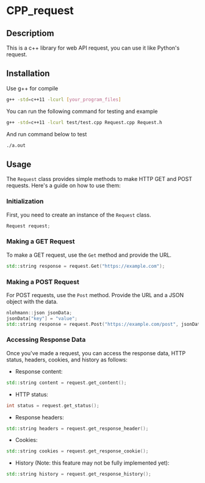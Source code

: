 # CPP_request

## Descriptiom

This is a c++ library for web API request, you can use it like Python's request.

## Installation

Use g++ for compile

```bash
g++ -std=c++11 -lcurl [your_program_files]
```

You can run the following command for testing and example

```bash
g++ -std=c++11 -lcurl test/test.cpp Request.cpp Request.h
```

And run command below to test

```bash
./a.out
```

## Usage

The `Request` class provides simple methods to make HTTP GET and POST requests. Here's a guide on how to use them:

### Initialization

First, you need to create an instance of the `Request` class.

```cpp
Request request;
```

### Making a GET Request

To make a GET request, use the `Get` method and provide the URL.

```cpp
std::string response = request.Get("https://example.com");
```

### Making a POST Request

For POST requests, use the `Post` method. Provide the URL and a JSON object with the data.

```cpp
nlohmann::json jsonData;
jsonData["key"] = "value";
std::string response = request.Post("https://example.com/post", jsonData);
```

### Accessing Response Data

Once you've made a request, you can access the response data, HTTP status, headers, cookies, and history as follows:

- Response content:

```cpp
std::string content = request.get_content();
```

- HTTP status:

```cpp
int status = request.get_status();
```

- Response headers:

```cpp
std::string headers = request.get_response_header();
```

- Cookies:

```cpp
std::string cookies = request.get_response_cookie();
```

- History (Note: this feature may not be fully implemented yet):

```cpp
std::string history = request.get_response_history();
```
